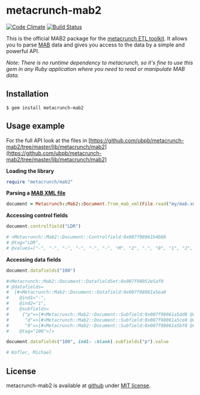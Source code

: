 metacrunch-mab2
===============

[![Code Climate](https://codeclimate.com/github/ubpb/metacrunch-mab2/badges/gpa.svg)](https://codeclimate.com/github/ubpb/metacrunch-mab2)
[![Build Status](https://travis-ci.org/ubpb/metacrunch-mab2.svg)](https://travis-ci.org/ubpb/metacrunch-mab2)

This is the official MAB2 package for the [metacrunch ETL toolkit](https://github.com/ubpb/metacrunch). It allows you to parse [MAB](https://de.wikipedia.org/wiki/Maschinelles_Austauschformat_f%C3%BCr_Bibliotheken) data and gives you access to the data by a simple and powerful API.

*Note: There is no runtime dependency to metacrunch, so it's fine to use this gem in any Ruby application where you need to read or manipulate MAB data.*


Installation
------------

```
$ gem install metacrunch-mab2
```


Usage example
-------------

For the full API look at the files in [https://github.com/ubpb/metacrunch-mab2/tree/master/lib/metacrunch/mab2](https://github.com/ubpb/metacrunch-mab2/tree/master/lib/metacrunch/mab2)

**Loading the library**
```ruby
require "metacrunch/mab2"
```

**Parsing a [MAB XML file](https://github.com/ubpb/metacrunch-mab2/blob/master/spec/assets/aleph_mab_xml/file1.xml)**
```ruby
document = Metacrunch::Mab2::Document.from_mab_xml(File.read("my/mab.xml"))
```

**Accessing control fields**
```ruby
document.controlfield("LDR")

# <Metacrunch::Mab2::Document::Controlfield:0x007f98061b4b08
# @tag="LDR",
# @values=["-", "-", "-", "-", "-", "-", "M", "2", ".", "0", "1", "2", "0", "0", "0", "2", "4", "-", "-", "-", "-", "-", "-", "h"]>
```

**Accessing data fields**
```ruby
document.datafields("100")

#<Metacrunch::Mab2::Document::DatafieldSet:0x007f98052e5af0
# @datafields=
#  [#<Metacrunch::Mab2::Document::Datafield:0x007f98061a5ea0
#    @ind1="-",
#    @ind2="1",
#    @subfields=
#     {"p"=>[#<Metacrunch::Mab2::Document::Subfield:0x007f98061a5dd8 @code="p", @value="Kofler, Michael">],
#      "d"=>[#<Metacrunch::Mab2::Document::Subfield:0x007f98061a5ce8 @code="d", @value="1967-">],
#      "9"=>[#<Metacrunch::Mab2::Document::Subfield:0x007f98061a5bf8 @code="9", @value="(DE-588)121636763">]},
#    @tag="100">]>
```

```ruby
document.datafields("100", ind1: :blank).subfields("p").value

# Kofler, Michael
```

License
-------

metacrunch-mab2 is available at [github](https://github.com/ubpb/metacrunch-mab2) under [MIT license](https://github.com/ubpb/metacrunch-mab2/blob/master/License.txt).
